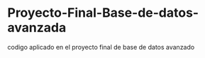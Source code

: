 # Proyecto-Final-Base-de-datos-avanzada
codigo aplicado en el proyecto final de base de datos avanzado
